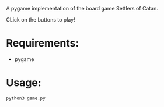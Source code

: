 A pygame implementation of the board game Settlers of Catan.

CLick on the buttons to play!

# Requirements:
 - pygame

# Usage:
 `python3 game.py`
